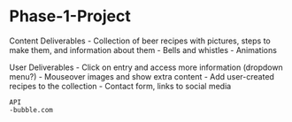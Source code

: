 # Phase-1-Project

Content Deliverables
    - Collection of beer recipes with pictures, steps to make them, and information about them
    - Bells and whistles
    - Animations

User Deliverables
    - Click on entry and access more information (dropdown menu?)
    - Mouseover images and show extra content
    - Add user-created recipes to the collection
    - Contact form, links to social media

    API
    -bubble.com